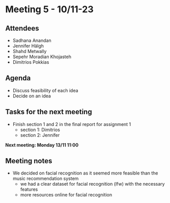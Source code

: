 # Meeting 5 - 10/11-23

## Attendees
- Sadhana Anandan
- Jennifer Hälgh
- Shahd Metwally
- Sepehr Moradian Khojasteh
- Dimitrios Pokkias

## Agenda
- Discuss feasibility of each idea
- Decide on an idea



## Tasks for the next meeting
- Finish section 1 and 2 in the final report for assignment 1
    - section 1: Dimitrios
    - section 2: Jennifer


**Next meeting: Monday 13/11 11:00**

## Meeting notes
- We decided on facial recognition as it seemed more feasible than the music recommendation system
    - we had a clear dataset for facial recognition (lfw) with the necessary features
    - more resources online for facial recognition
